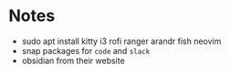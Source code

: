 # Notes

- sudo apt install kitty i3 rofi ranger arandr fish neovim
- snap packages for `code` and `slack`
- obsidian from their website

